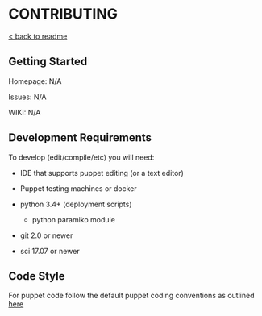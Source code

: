 # CONTRIBUTING

[< back to readme](README.md)

## Getting Started

Homepage: N/A

Issues: N/A

WIKI: N/A

## Development Requirements

To develop (edit/compile/etc) you will need:

* IDE that supports puppet editing (or a text editor)
* Puppet testing machines or docker
* python 3.4+ (deployment scripts)

  * python paramiko module

* git 2.0 or newer
* sci 17.07 or newer

## Code Style

For puppet code follow the default puppet coding conventions as outlined [here](https://docs.puppet.com/puppet/5.0/style_guide.html)
